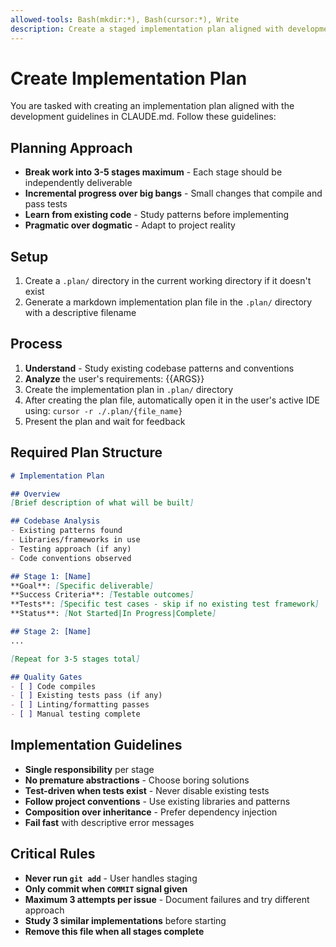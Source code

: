 ```yaml
---
allowed-tools: Bash(mkdir:*), Bash(cursor:*), Write
description: Create a staged implementation plan aligned with development guidelines
---
```


# Create Implementation Plan

You are tasked with creating an implementation plan aligned with the development guidelines in CLAUDE.md. Follow these guidelines:

## Planning Approach
- **Break work into 3-5 stages maximum** - Each stage should be independently deliverable
- **Incremental progress over big bangs** - Small changes that compile and pass tests
- **Learn from existing code** - Study patterns before implementing
- **Pragmatic over dogmatic** - Adapt to project reality

## Setup
1. Create a `.plan/` directory in the current working directory if it doesn't exist
2. Generate a markdown implementation plan file in the `.plan/` directory with a descriptive filename

## Process
1. **Understand** - Study existing codebase patterns and conventions
2. **Analyze** the user's requirements: {{ARGS}}
3. Create the implementation plan in `.plan/` directory
4. After creating the plan file, automatically open it in the user's active IDE using: `cursor -r ./.plan/{file_name}`
5. Present the plan and wait for feedback

## Required Plan Structure

```markdown
# Implementation Plan

## Overview
[Brief description of what will be built]

## Codebase Analysis
- Existing patterns found
- Libraries/frameworks in use
- Testing approach (if any)
- Code conventions observed

## Stage 1: [Name]
**Goal**: [Specific deliverable]
**Success Criteria**: [Testable outcomes]
**Tests**: [Specific test cases - skip if no existing test framework]
**Status**: [Not Started|In Progress|Complete]

## Stage 2: [Name]
...

[Repeat for 3-5 stages total]

## Quality Gates
- [ ] Code compiles
- [ ] Existing tests pass (if any)
- [ ] Linting/formatting passes
- [ ] Manual testing complete
```

## Implementation Guidelines
- **Single responsibility** per stage
- **No premature abstractions** - Choose boring solutions
- **Test-driven when tests exist** - Never disable existing tests
- **Follow project conventions** - Use existing libraries and patterns
- **Composition over inheritance** - Prefer dependency injection
- **Fail fast** with descriptive error messages

## Critical Rules
- **Never run `git add`** - User handles staging
- **Only commit when `COMMIT` signal given**
- **Maximum 3 attempts per issue** - Document failures and try different approach
- **Study 3 similar implementations** before starting
- **Remove this file when all stages complete**